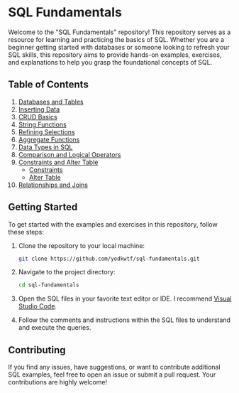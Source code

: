 # SQL Fundamentals

Welcome to the "SQL Fundamentals" repository! This repository serves as a resource for learning and practicing the basics of SQL. Whether you are a beginner getting started with databases or someone looking to refresh your SQL skills, this repository aims to provide hands-on examples, exercises, and explanations to help you grasp the foundational concepts of SQL.

## Table of Contents

1. [Databases and Tables](./01-databases-and-tables/)
2. [Inserting Data](./02-inserting-data/)
3. [CRUD Basics](./03-crud-basics/)
4. [String Functions](./04-string-functions/)
5. [Refining Selections](./05-refining-selections/)
6. [Aggregate Functions](./06-aggregate-functions/)
7. [Data Types in SQL](./07-data-types/)
8. [Comparison and Logical Operators](./08-logical-operators/)
9. [Constraints and Alter Table](./09-constraints-and-alter-table/)
   - [Constraints](./09-constraints-and-alter-table/constraints/)
   - [Alter Table](./09-constraints-and-alter-table/alter-table/)
10. [Relationships and Joins](./10-relationships-and-joins/)

## Getting Started

To get started with the examples and exercises in this repository, follow these steps:

1. Clone the repository to your local machine:

   ```sh
   git clone https://github.com/yodkwtf/sql-fundamentals.git
   ```

2. Navigate to the project directory:

   ```sh
   cd sql-fundamentals
   ```

3. Open the SQL files in your favorite text editor or IDE. I recommend [Visual Studio Code](https://code.visualstudio.com/).

4. Follow the comments and instructions within the SQL files to understand and execute the queries.

## Contributing

If you find any issues, have suggestions, or want to contribute additional SQL examples, feel free to open an issue or submit a pull request. Your contributions are highly welcome!
